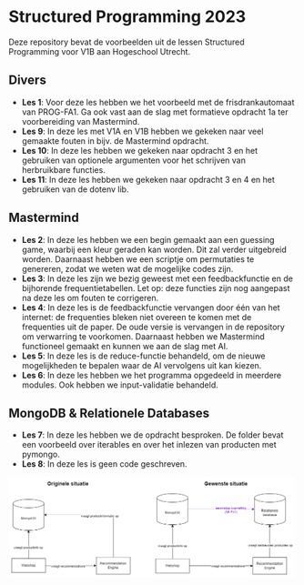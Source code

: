 # Structured Programming 2023

Deze repository bevat de voorbeelden uit de lessen Structured Programming voor V1B aan 
Hogeschool Utrecht.

## Divers

* **Les 1**: Voor deze les hebben we het voorbeeld met de frisdrankautomaat van PROG-FA1. Ga ook vast aan de slag met formatieve opdracht 1a ter voorbereiding van Mastermind.
* **Les 9**: In deze les met V1A en V1B hebben we gekeken naar veel gemaakte fouten in bijv. de Mastermind opdracht.
* **Les 10**: In deze les hebben we gekeken naar opdracht 3 en het gebruiken van optionele argumenten voor het schrijven van herbruikbare functies.
* **Les 11**: In deze les hebben we gekeken naar opdracht 3 en 4 en het gebruiken van de dotenv lib.

## Mastermind

* **Les 2**: In deze les hebben we een begin gemaakt aan een guessing game, waarbij een kleur geraden kan worden. Dit zal verder uitgebreid worden. Daarnaast hebben we een scriptje om permutaties te genereren, zodat we weten wat de mogelijke codes zijn.
* **Les 3**: In deze les zijn we bezig geweest met een feedbackfunctie en de bijhorende frequentietabellen. Let op: deze functies zijn nog aangepast na deze les om fouten te corrigeren.
* **Les 4**: In deze les is de feedbackfunctie vervangen door één van het internet: de frequenties bleken niet overeen te komen met de frequenties uit de paper. De oude versie is vervangen in de repository om verwarring te voorkomen. Daarnaast hebben we Mastermind functioneel gemaakt en kunnen we aan de slag met AI.
* **Les 5**: In deze les is de reduce-functie behandeld, om de nieuwe mogelijkheden te bepalen waar de AI vervolgens uit kan kiezen.
* **Les 6**: In deze les hebben we het programma opgedeeld in meerdere modules. Ook hebben we input-validatie behandeld.

## MongoDB & Relationele Databases
* **Les 7**: In deze les hebben we de opdracht besproken. De folder bevat een voorbeeld over iterables en over het inlezen van producten met pymongo.
* **Les 8**: In deze les is geen code geschreven.

![Diagram voor de werking v.d. webshop](./Les7/SPGP-diagram.drawio.png)

